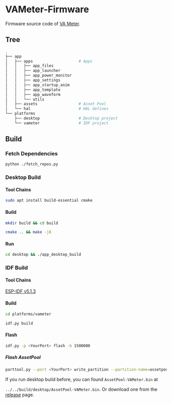 # VAMeter-Firmware

Firmware source code of [VA Meter](https://docs.m5stack.com/en/products/sku/K136).

## Tree

```bash
.
├── app
│   ├── apps                    # Apps
│   │   ├── app_files
│   │   ├── app_launcher
│   │   ├── app_power_monitor
│   │   ├── app_settings
│   │   ├── app_startup_anim
│   │   ├── app_template
│   │   ├── app_waveform
│   │   └── utils
│   ├── assets                  # Asset Pool
│   └── hal                     # HAL defines
└── platforms
    ├── desktop                 # Desktop project
    └── vameter                 # IDF project
```



## Build

### Fetch Dependencies

```bash
python ./fetch_repos.py
```

### Desktop Build

#### Tool Chains

```bash
sudo apt install build-essential cmake
```

#### Build

```bash
mkdir build && cd build
```
```bash
cmake .. && make -j8
```
#### Run

```bash
cd desktop && ./app_desktop_build
```

### IDF Build

#### Tool Chains

[ESP-IDF v5.1.3](https://docs.espressif.com/projects/esp-idf/en/v5.1.3/esp32s3/index.html)

#### Build

```bash
cd platforms/vameter
```

```bash
idf.py build
```

#### Flash

```bash
idf.py -p <YourPort> flash -b 1500000
```

##### Flash AssetPool

```bash
parttool.py --port <YourPort> write_partition --partition-name=assetpool --input "path/to/AssetPool-VAMeter.bin"
```

If you run desktop build before, you can found `AssetPool-VAMeter.bin` at 

`../../build/desktop/AssetPool-VAMeter.bin`. Or download one from the [release](https://github.com/m5stack/VAMeter-Firmware/releases/latest) page.

